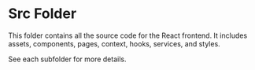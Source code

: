 # Src Folder

This folder contains all the source code for the React frontend. It includes assets, components, pages, context, hooks, services, and styles.

See each subfolder for more details.
